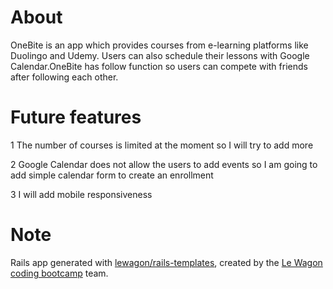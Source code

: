# About
OneBite is an app which provides courses from e-learning platforms like Duolingo and Udemy. Users can also schedule their lessons with Google Calendar.OneBite has follow function so users can compete with friends after following each other.

# Future features
1 The number of courses is limited at the moment so I will try to add more

2 Google Calendar does not allow the users to add events so I am going to add simple calendar form to create an enrollment

3 I will add mobile responsiveness

# Note
Rails app generated with [lewagon/rails-templates](https://github.com/lewagon/rails-templates), created by the [Le Wagon coding bootcamp](https://www.lewagon.com) team.
